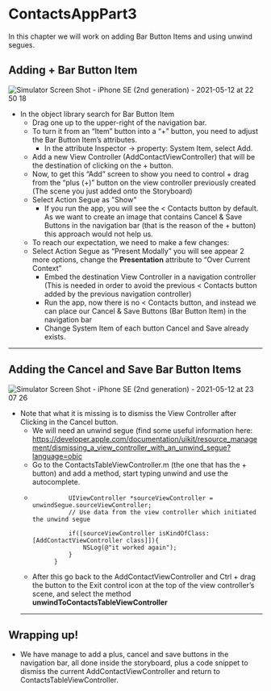 # ContactsAppPart3
  In this chapter we will work on adding Bar Button Items and using unwind segues.

## Adding + Bar Button Item 
![Simulator Screen Shot - iPhone SE (2nd generation) - 2021-05-12 at 22 50 18](https://user-images.githubusercontent.com/4823319/117979647-7e375380-b376-11eb-9c27-7e045c7487cd.png)
* In the object library search for Bar Button Item
	* Drag one up to the upper-right of the navigation bar.
	* To turn it from an “Item” button into a “+” button, you need to adjust the Bar Button Item’s attributes.
	  *	In the attribute Inspector -> property: System Item, select Add.
  * Add a new View Controller (AddContactViewController) that will be the destination of clicking on the + button.
  * Now, to get this “Add” screen to show you need to control + drag from the “plus (+)” button on the view controller previously created (The scene you just added onto the Storyboard) 
  * Select Action Segue as "Show" 
    * If you run the app, you will see  the < Contacts button by default. As we want to create an image that contains Cancel & Save Buttons in the navigation bar (that is the reason of the + button) this approach would not help us.
  * To reach our expectation, we need to make a few changes:
  * Select Action Segue as “Present Modally” you will see appear 2 more options, change the **Presentation** attribute to “Over Current Context”
    * Embed the destination View Controller in a navigation controller (This is needed in order to avoid the previous < Contacts button added by the previous navigation controller)
    * Run the app, now there is no < Contacts button, and instead we can place our Cancel & Save Buttons (Bar Button Item) in the navigation bar
    * Change System Item of each button  Cancel and Save already exists.
  
--------------

## Adding the Cancel and Save Bar Button Items
![Simulator Screen Shot - iPhone SE (2nd generation) - 2021-05-12 at 23 07 26](https://user-images.githubusercontent.com/4823319/117980104-f30a8d80-b376-11eb-9c1f-6c3f379c8b29.png)
* Note that what it is missing is to dismiss the View Controller after Clicking in the Cancel button.
  * We will need an unwind segue (find some useful information here: https://developer.apple.com/documentation/uikit/resource_management/dismissing_a_view_controller_with_an_unwind_segue?language=objc
  * Go to the ContactsTableViewController.m (the one that has the + button) and add a method, start typing unwind and use the autocomplete.
  * ```- (IBAction)unwindToContactsTableViewController:(UIStoryboardSegue *)unwindSegue {
              UIViewController *sourceViewController = unwindSegue.sourceViewController;
              // Use data from the view controller which initiated the unwind segue

              if([sourceViewController isKindOfClass:[AddContactViewController class]]){
                  NSLog(@"it worked again");
              }
          }
     ```
  * After this go back to the AddContactViewController and Ctrl + drag the button to the Exit control icon at the top of the view controller’s scene, and select the method **unwindToContactsTableViewController** 
  --------------

## Wrapping up!
* We have manage to add a plus, cancel and save buttons in the navigation bar, all done inside the storyboard, plus a code snippet to dismiss the current AddContactViewController and return to ContactsTableViewController.



  
  
  
  
